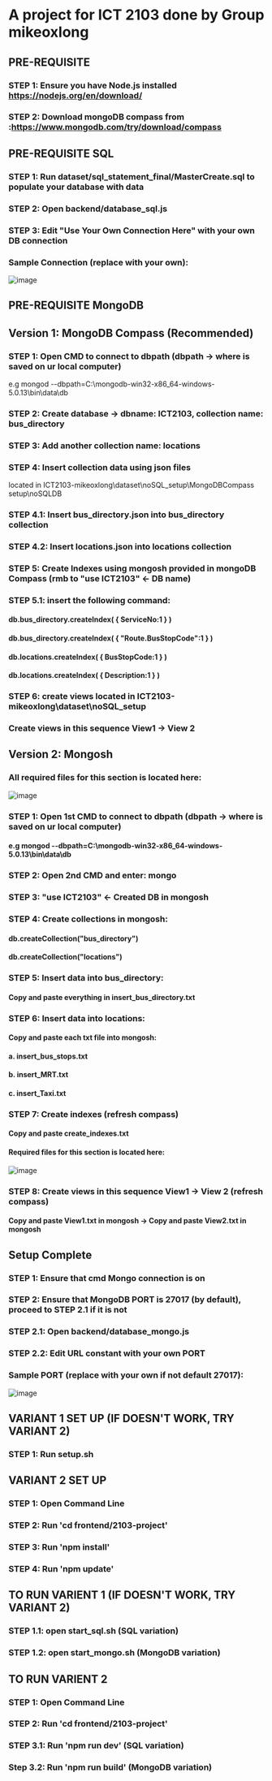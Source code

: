 # A project for ICT 2103 done by Group mikeoxlong

## PRE-REQUISITE
### STEP 1: Ensure you have Node.js installed https://nodejs.org/en/download/
### STEP 2: Download mongoDB compass from :https://www.mongodb.com/try/download/compass

## PRE-REQUISITE SQL
### STEP 1: Run dataset/sql_statement_final/MasterCreate.sql to populate your database with data
### STEP 2: Open backend/database_sql.js
### STEP 3: Edit "Use Your Own Connection Here" with your own DB connection

### Sample Connection (replace with your own):
![image](https://user-images.githubusercontent.com/93301912/204802911-1227507a-2525-422f-a4f4-9b9babf33690.png)

## PRE-REQUISITE MongoDB
## Version 1: MongoDB Compass (Recommended)
### STEP 1: Open CMD to connect to dbpath (dbpath -> where is saved on ur local computer)
e.g mongod --dbpath=C:\mongodb-win32-x86_64-windows-5.0.13\bin\data\db
### STEP 2: Create database -> dbname: ICT2103, collection name: bus_directory
### STEP 3: Add another collection name: locations
### STEP 4: Insert collection data using json files 
located in ICT2103-mikeoxlong\dataset\noSQL_setup\MongoDBCompass setup\noSQLDB
### STEP 4.1: Insert bus_directory.json into bus_directory collection
### STEP 4.2: Insert locations.json into locations collection
### STEP 5: Create Indexes using mongosh provided in mongoDB Compass (rmb to "use ICT2103" <- DB name)
### STEP 5.1: insert the following command:
#### db.bus_directory.createIndex( { ServiceNo:1 } )
#### db.bus_directory.createIndex( { "Route.BusStopCode":1 } )
#### db.locations.createIndex( { BusStopCode:1 } )
#### db.locations.createIndex( { Description:1 } )
### STEP 6: create views located in ICT2103-mikeoxlong\dataset\noSQL_setup
### Create views in this sequence View1 -> View 2

## Version 2: Mongosh
### All required files for this section is located here:
![image](https://user-images.githubusercontent.com/90229655/204809777-f886dfff-f049-416d-bf21-306fd569ee92.png)

### STEP 1: Open 1st CMD to connect to dbpath (dbpath -> where is saved on ur local computer)
#### e.g mongod --dbpath=C:\mongodb-win32-x86_64-windows-5.0.13\bin\data\db
### STEP 2: Open 2nd CMD and enter: mongo
### STEP 3: "use ICT2103" <- Created DB in mongosh
### STEP 4: Create collections in mongosh:
#### db.createCollection("bus_directory")
#### db.createCollection("locations")
### STEP 5: Insert data into bus_directory:
#### Copy and paste everything in insert_bus_directory.txt
### STEP 6: Insert data into locations:
#### Copy and paste each txt file into mongosh:
#### a. insert_bus_stops.txt
#### b. insert_MRT.txt
#### c. insert_Taxi.txt
### STEP 7: Create indexes (refresh compass)
#### Copy and paste create_indexes.txt
#### Required files for this section is located here:
![image](https://user-images.githubusercontent.com/90229655/204810759-cc617edd-d7f8-4077-b52b-359cd49c0564.png)
### STEP 8: Create views in this sequence View1 -> View 2 (refresh compass)
#### Copy and paste View1.txt in mongosh -> Copy and paste View2.txt in mongosh

## Setup Complete
### STEP 1: Ensure that cmd Mongo connection is on
### STEP 2: Ensure that MongoDB PORT is 27017 (by default), proceed to STEP 2.1 if it is not
### STEP 2.1: Open backend/database_mongo.js
### STEP 2.2: Edit URL constant with your own PORT

### Sample PORT (replace with your own if not default 27017):
![image](https://user-images.githubusercontent.com/93301912/204803713-06a2283f-170f-466e-b123-a5a6a8889159.png)


## VARIANT 1 SET UP (IF DOESN'T WORK, TRY VARIANT 2)
### STEP 1: Run setup.sh

## VARIANT 2 SET UP
### STEP 1: Open Command Line
### STEP 2: Run 'cd frontend/2103-project'
### STEP 3: Run 'npm install'
### STEP 4: Run 'npm update'

## TO RUN VARIENT 1 (IF DOESN'T WORK, TRY VARIANT 2)
### STEP 1.1: open start_sql.sh (SQL variation)
### STEP 1.2: open start_mongo.sh (MongoDB variation)

## TO RUN VARIENT 2
### STEP 1: Open Command Line
### STEP 2: Run 'cd frontend/2103-project'
### STEP 3.1: Run 'npm run dev' (SQL variation)
### Step 3.2: Run 'npm run build' (MongoDB variation)


